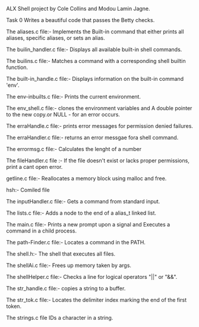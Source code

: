 ALX Shell project by Cole Collins and Modou Lamin Jagne.


Task 0
Writes a beautiful code that passes the Betty checks.

The aliases.c file:- 
Implements the Built-in command that either prints all aliases, specific aliases, or sets an alias.

The builin_handler.c file:- 
Displays all available built-in shell commands.

The builins.c file:-
 Matches a command with a corresponding shell builtin function.

The built-in_handle.c file:- 
 Displays information on the built-in command 'env'.

The env-inbuilts.c file:-
 Prints the current environment.

The env_shell.c file:- 
 clones the environment variables and A double pointer to the new copy.or NULL - for an error occurs.

The erraHandle.c file:- 
 prints error messages for permission denied failures.

The erraHandler.c file:- 
returns an error messgae fora shell command.

The errormsg.c file:- 
Calculates the lenght of a number

The fileHandler.c file :- 
 If the file doesn't exist or lacks proper permissions, print a cant open error.

getline.c file:- 
 Reallocates a memory block using malloc and free.

hsh:- 
 Comiled file

The inputHandler.c file:-
 Gets a command from standard input.

The lists.c file:-
 Adds a node to the end of a alias_t linked list.

The main.c file:- 
 Prints a new prompt upon a signal and Executes a command in a child process.

The path-Finder.c file:-
 Locates a command in the PATH.

The shell.h:-
 The shell that executes all files.

The shellAi.c file:-
 Frees up memory taken by args.

The shellHelper.c file:-
 Checks a line for logical operators "||" or "&&".

The str_handle.c file:-
 copies a string to a buffer.

The str_tok.c file:-
 Locates the delimiter index marking the end of the first token.

The strings.c file
 IDs a character in a string.
